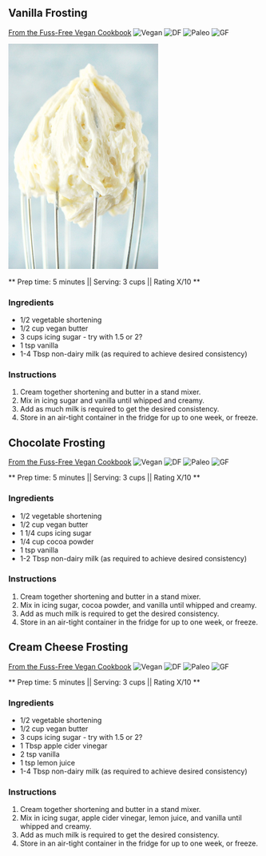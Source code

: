 ## Vanilla Frosting

[From the Fuss-Free Vegan Cookbook](https://www.amazon.ca/s?k=fuss+free+vegan&crid=2QXY700P3THUW&sprefix=fuss+fr%2Caps%2C-1&ref=nb_sb_ss_i_1_6)
![Vegan](https://img.shields.io/badge/-Vegan-brightgreen.svg)
![DF](https://img.shields.io/badge/-Dairy--free-blue.svg)
![Paleo](https://img.shields.io/badge/-Paleo-blueviolet.svg)
![GF](https://img.shields.io/badge/-Gluten--free-yellow.svg)


![Picture](../img/vanilla_frosting.jpg)

** Prep time: 5 minutes || Serving: 3 cups || Rating X/10 **

### Ingredients

- 1/2 vegetable shortening
- 1/2 cup vegan butter
- 3 cups icing sugar - try with 1.5 or 2?
- 1 tsp vanilla
- 1-4 Tbsp non-dairy milk (as required to achieve desired consistency)

### Instructions

1. Cream together shortening and butter in a stand mixer.
1. Mix in icing sugar and vanilla until whipped and creamy.
1. Add as much milk is required to get the desired consistency.
1. Store in an air-tight container in the fridge for up to one week, or freeze.

## Chocolate Frosting

[From the Fuss-Free Vegan Cookbook](https://www.amazon.ca/s?k=fuss+free+vegan&crid=2QXY700P3THUW&sprefix=fuss+fr%2Caps%2C-1&ref=nb_sb_ss_i_1_6)
![Vegan](https://img.shields.io/badge/-Vegan-brightgreen.svg)
![DF](https://img.shields.io/badge/-Dairy--free-blue.svg)
![Paleo](https://img.shields.io/badge/-Paleo-blueviolet.svg)
![GF](https://img.shields.io/badge/-Gluten--free-yellow.svg)


** Prep time: 5 minutes || Serving: 3 cups || Rating X/10 **

### Ingredients

- 1/2 vegetable shortening
- 1/2 cup vegan butter
- 1 1/4 cups icing sugar
- 1/4 cup cocoa powder
- 1 tsp vanilla
- 1-2 Tbsp non-dairy milk (as required to achieve desired consistency)

### Instructions

1. Cream together shortening and butter in a stand mixer.
1. Mix in icing sugar, cocoa powder, and vanilla until whipped and creamy.
1. Add as much milk is required to get the desired consistency.
1. Store in an air-tight container in the fridge for up to one week, or freeze.

## Cream Cheese Frosting

[From the Fuss-Free Vegan Cookbook](https://www.amazon.ca/s?k=fuss+free+vegan&crid=2QXY700P3THUW&sprefix=fuss+fr%2Caps%2C-1&ref=nb_sb_ss_i_1_6)
![Vegan](https://img.shields.io/badge/-Vegan-brightgreen.svg)
![DF](https://img.shields.io/badge/-Dairy--free-blue.svg)
![Paleo](https://img.shields.io/badge/-Paleo-blueviolet.svg)
![GF](https://img.shields.io/badge/-Gluten--free-yellow.svg)

** Prep time: 5 minutes || Serving: 3 cups || Rating X/10 **

### Ingredients

- 1/2 vegetable shortening
- 1/2 cup vegan butter
- 3 cups icing sugar - try with 1.5 or 2?
- 1 Tbsp apple cider vinegar
- 2 tsp vanilla
- 1 tsp lemon juice
- 1-4 Tbsp non-dairy milk (as required to achieve desired consistency)

### Instructions

1. Cream together shortening and butter in a stand mixer.
1. Mix in icing sugar, apple cider vinegar, lemon juice, and vanilla until whipped and creamy.
1. Add as much milk is required to get the desired consistency.
1. Store in an air-tight container in the fridge for up to one week, or freeze.
